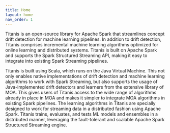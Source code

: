 ```yaml
---
title: Home
layout: home
nav_order: 1
---
```


Titanis is an open-source library for Apache Spark that streamlines concept drift detection for machine learning pipelines. In addition to drift detection, Titanis comprises incremental machine learning algorithms optimized for online learning and distributed systems. Titanis is built on Apache Spark and supports the Spark Structured Streaming API, making it easy to integrate into existing Spark Streaming pipelines.

Titanis is built using Scala, which runs on the Java Virtual Machine. This not only enables native implementations of drift detection and machine learning algorithms to work with Spark Streaming, but also supports the usage of Java-implemented drift detectors and learners from the extensive library of MOA. This gives users of Titanis access to the wide range of algorithms already in place in MOA and makes it simpler to integrate MOA algorithms in existing Spark pipelines. The learning algorithms in Titanis are specially designed to work for streaming data in a distributed fashion using Apache Spark. Titanis trains, evaluates, and tests ML models and ensembles in a distributed manner, leveraging the fault-tolerant and scalable Apache Spark Structured Streaming engine.
